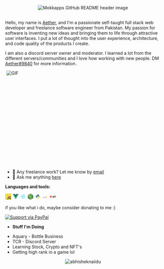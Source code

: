 <center><img src="https://share.creavite.co/vtFc9saQ8t8Z7Hcr.gif" alt="Mokkapps GitHub README header image"></center>


<br />

Hello, my name is [Aether](https://aetherisme.xyz), and I'm a passionate self-taught full stack web developer and freelance software engineer from Pakistan. My passion for software is inventing new ideas and bringing them to life through attractive user interfaces. I put a lot of thought into the user experience, architecture, and code quality of the products I create.

I am also a discord server owner and moderator. I learned a lot from the different servers/communities and I love how working with new people. DM [Aether#9840](https://discord.gg/TDbGjjgcDA) for more information.


  <img align="right" alt="GIF" src="https://github.com/abhisheknaiidu/abhisheknaiidu/blob/master/code.gif?raw=true" width="500" height="320" />
  
- 💼 Any freelance work? Let me know by [email](mailto:msultankhalid@gmail.com)
- 💬 Ask me anything [here](https://discord.gg/TDbGjjgcDA)

**Languages and tools:**  

<code><img height="20" src="https://raw.githubusercontent.com/github/explore/80688e429a7d4ef2fca1e82350fe8e3517d3494d/topics/javascript/javascript.png"></code>
<code><img height="20" src="https://raw.githubusercontent.com/github/explore/80688e429a7d4ef2fca1e82350fe8e3517d3494d/topics/vue/vue.png"></code>
<code><img height="20" src="https://raw.githubusercontent.com/github/explore/80688e429a7d4ef2fca1e82350fe8e3517d3494d/topics/react/react.png"></code>
<code><img height="20" src="https://raw.githubusercontent.com/github/explore/80688e429a7d4ef2fca1e82350fe8e3517d3494d/topics/nodejs/nodejs.png"></code>
<code><img height="20" src="https://raw.githubusercontent.com/github/explore/80688e429a7d4ef2fca1e82350fe8e3517d3494d/topics/python/python.png"></code>
<code><img height="20" src="https://raw.githubusercontent.com/github/explore/80688e429a7d4ef2fca1e82350fe8e3517d3494d/topics/mysql/mysql.png"></code>
<code><img height="20" src="https://raw.githubusercontent.com/github/explore/80688e429a7d4ef2fca1e82350fe8e3517d3494d/topics/git/git.png"></code>


<!--END_SECTION:waka-->

if you like what i do, maybe consider donating to me :)

[![Support via PayPal](https://cdn.rawgit.com/twolfson/paypal-github-button/1.0.0/dist/button.svg)](https://www.paypal.me/msktechmsk/)

  - **Stuff I'm Doing**
<!-- TODO-IST:START -->
- Aquary - Bottle Business          
- TCR - Discord Server          
- Learning Stock, Crypto and NFT's           
- Getting high rank in a game lol
<!-- TODO-IST:END -->




<p align="center"> <img src="https://github-readme-stats.vercel.app/api?username=Aeth-er&show_icons=true&theme=gotham" alt="abhisheknaiidu" />




